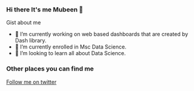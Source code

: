 ### Hi there It's me Mubeen 👋

Gist about me

- 🔭 I’m currently working on web based dashboards that are created by Dash library.
- 🌱 I’m currently enrolled in Msc Data Science.
- 👯 I’m looking to learn all about Data Science.
<!-- - 💬 Sometimes I write posts about Dash [Check it out!](https://plotlydash.com/) -->
<!-- - 📫 How to reach me: <a href="mailto:https://plotlydash.com/">Let's get in touch!</a> -->
<!-- - 😄 I share things in my youtube channel when I know [Check it out!](https://www.youtube.com/channel/UCHpBVa4rGMaN7OOpWkRaKsw/videos) -->

### Other places you can find me

[Follow me on twitter](https://twitter.com/Mubeen19421032)

<!-- [View dash apps on youtube](https://www.youtube.com/channel/UCHpBVa4rGMaN7OOpWkRaKsw/videos) -->


